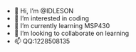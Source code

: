 - 👋 Hi, I’m @IDLESON
- 👀 I’m interested in coding
- 🌱 I’m currently learning MSP430
- 💞️ I’m looking to collaborate on learning
- 📫 QQ:1228508135

<!---
IDLESON/IDLESON is a ✨ special ✨ repository because its `README.md` (this file) appears on your GitHub profile.
You can click the Preview link to take a look at your changes.
--->
